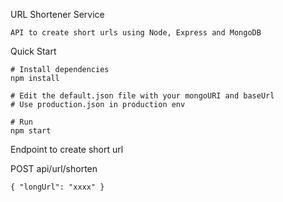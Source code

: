 URL Shortener Service

    API to create short urls using Node, Express and MongoDB

Quick Start

    # Install dependencies
    npm install

    # Edit the default.json file with your mongoURI and baseUrl
    # Use production.json in production env

    # Run
    npm start

Endpoint to create short url

POST api/url/shorten

    { "longUrl": "xxxx" }
